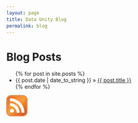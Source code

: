 ```yaml
---
layout: page
title: Data Unity Blog
permalink: blog
---
```


<div id="home">
  <h1>Blog Posts</h1>
  <ul class="posts">
    {% for post in site.posts %}
      <li><span>{{ post.date | date_to_string }}</span> &raquo; <a href="{{ post.url }}">{{ post.title }}</a></li>
    {% endfor %}
  </ul>
</div>

<a href="atom.xml">
	<img src="/images/icons/rss.png" alt="Subscribe to RSS feed"/>
</a>
